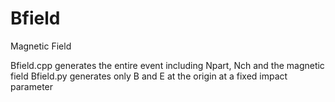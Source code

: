 # Bfield
Magnetic Field 

Bfield.cpp generates the entire event including Npart, Nch and the magnetic field 
Bfield.py generates only B and E at the origin at a fixed impact parameter 

